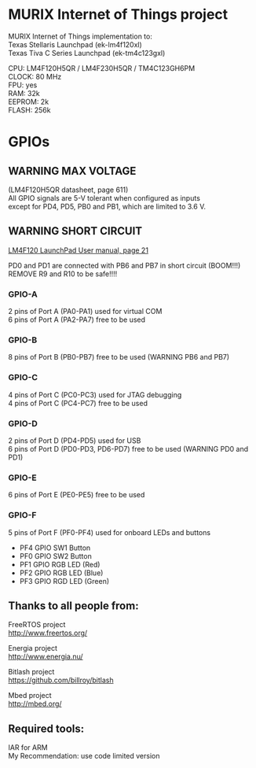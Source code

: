 MURIX Internet of Things project
================================

MURIX Internet of Things implementation to:  
Texas Stellaris Launchpad (ek-lm4f120xl)  
Texas Tiva C Series Launchpad (ek-tm4c123gxl)  


CPU: LM4F120H5QR / LM4F230H5QR / TM4C123GH6PM  
CLOCK: 80 MHz  
FPU: yes  
RAM: 32k  
EEPROM: 2k  
FLASH: 256k  

# GPIOs

## WARNING MAX VOLTAGE
(LM4F120H5QR datasheet, page 611)  
All GPIO signals are 5-V tolerant when configured as inputs  
except for PD4, PD5, PB0 and PB1, which are limited to 3.6 V.  

## WARNING SHORT CIRCUIT
[LM4F120 LaunchPad User manual, page 21](https://raw.github.com/murix/murix-ek-lm4f120xl/master/datasheets/Stellaris-LM4F120-LaunchPad-schematic-spmu289c.pdf)


PD0 and PD1 are connected with PB6 and PB7 in short circuit (BOOM!!!)  
REMOVE R9 and R10 to be safe!!!!  

### GPIO-A
2 pins of Port A (PA0-PA1) used for virtual COM  
6 pins of Port A (PA2-PA7) free to be used  

### GPIO-B
8 pins of Port B (PB0-PB7) free to be used (WARNING PB6 and PB7)  

### GPIO-C
4 pins of Port C (PC0-PC3) used for JTAG debugging  
4 pins of Port C (PC4-PC7) free to be used  

### GPIO-D
2 pins of Port D (PD4-PD5) used for USB   
6 pins of Port D (PD0-PD3, PD6-PD7) free to be used (WARNING PD0 and PD1)  

### GPIO-E
6 pins of Port E (PE0-PE5) free to be used  

### GPIO-F
5 pins of Port F (PF0-PF4) used for onboard LEDs and buttons  
* PF4 GPIO SW1 Button
* PF0 GPIO SW2 Button
* PF1 GPIO RGB LED (Red)
* PF2 GPIO RGB LED (Blue)
* PF3 GPIO RGD LED (Green)



## Thanks to all people from:
FreeRTOS project  
http://www.freertos.org/  

Energia project  
http://www.energia.nu/

Bitlash project   
https://github.com/billroy/bitlash

Mbed project   
http://mbed.org/

## Required tools:
IAR for ARM   
My Recommendation: use code limited version   



